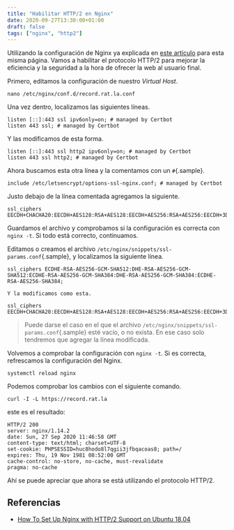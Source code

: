 ```yaml
---
title: "Habilitar HTTP/2 en Nginx"
date: 2020-09-27T13:30:00+01:00
draft: false
tags: ["nginx", "http2"]
---
```


Utilizando la configuración de Nginx ya explicada en [este
artículo](/show?filename=configurando-nginx-para-esta-web.html) para
esta misma página. Vamos a habilitar el protocolo HTTP/2 para mejorar la
eficiencia y la seguridad a la hora de ofrecer la web al usuario final.

Primero, editamos la configuración de nuestro *Virtual Host*.

    nano /etc/nginx/conf.d/record.rat.la.conf

Una vez dentro, localizamos las siguientes líneas.

    listen [::]:443 ssl ipv6only=on; # managed by Certbot
    listen 443 ssl; # managed by Certbot

Y las modificamos de esta forma.

    listen [::]:443 ssl http2 ipv6only=on; # managed by Certbot
    listen 443 ssl http2; # managed by Certbot

Ahora buscamos esta otra línea y la comentamos con un `#`{.sample}.

    include /etc/letsencrypt/options-ssl-nginx.conf; # managed by Certbot

Justo debajo de la línea comentada agregamos la siguiente.

    ssl_ciphers EECDH+CHACHA20:EECDH+AES128:RSA+AES128:EECDH+AES256:RSA+AES256:EECDH+3DES:RSA+3DES:!MD5;

Guardamos el archivo y comprobamos si la configuración es correcta con
`nginx -t`. Si todo está correcto, continuamos.

Editamos o creamos el archivo
`/etc/nginx/snippets/ssl-params.conf`{.sample}, y localizamos la
siguiente línea.

    ssl_ciphers ECDHE-RSA-AES256-GCM-SHA512:DHE-RSA-AES256-GCM-SHA512:ECDHE-RSA-AES256-GCM-SHA384:DHE-RSA-AES256-GCM-SHA384:ECDHE-RSA-AES256-SHA384;

    Y la modificamos como esta.

    ssl_ciphers EECDH+CHACHA20:EECDH+AES128:RSA+AES128:EECDH+AES256:RSA+AES256:EECDH+3DES:RSA+3DES:!MD5;

> Puede darse el caso en el que el archivo
> `/etc/nginx/snippets/ssl-params.conf`{.sample} esté vacío, o no
> exista. En ese caso solo tendremos que agregar la línea modificada.

Volvemos a comprobar la configuración con `nginx -t`. Si es correcta,
refrescamos la configuración del Nginx.

    systemctl reload nginx

Podemos comprobar los cambios con el siguiente comando.

    curl -I -L https://record.rat.la

este es el resultado:

    HTTP/2 200
    server: nginx/1.14.2
    date: Sun, 27 Sep 2020 11:46:58 GMT
    content-type: text/html; charset=UTF-8
    set-cookie: PHPSESSID=huc8hodo8l7qgii3jfbqacoas8; path=/
    expires: Thu, 19 Nov 1981 08:52:00 GMT
    cache-control: no-store, no-cache, must-revalidate
    pragma: no-cache

Ahí se puede apreciar que ahora se está utilizando el protocolo HTTP/2.

## Referencias

-   [How To Set Up Nginx with HTTP/2 Support on Ubuntu
    18.04](https://www.digitalocean.com/community/tutorials/how-to-set-up-nginx-with-http-2-support-on-ubuntu-18-04)

